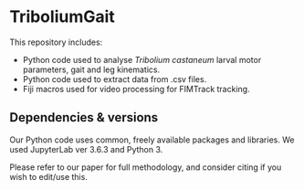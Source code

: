 # TriboliumGait
This repository includes:
- Python code used to analyse _Tribolium castaneum_ larval motor parameters, gait and leg kinematics.
- Python code used to extract data from .csv files.
- Fiji macros used for video processing for FIMTrack tracking.

## Dependencies & versions
Our Python code uses common, freely available packages and libraries. We used JupyterLab ver 3.6.3 and Python 3.

Please refer to our paper for full methodology, and consider citing if you wish to edit/use this.
